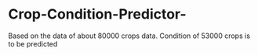 # Crop-Condition-Predictor-
Based on the data of about 80000 crops data. Condition of 53000 crops is to be predicted
